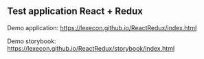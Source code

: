 ## Test application React + Redux

Demo application: https://lexecon.github.io/ReactRedux/index.html

Demo storybook: https://lexecon.github.io/ReactRedux/storybook/index.html
